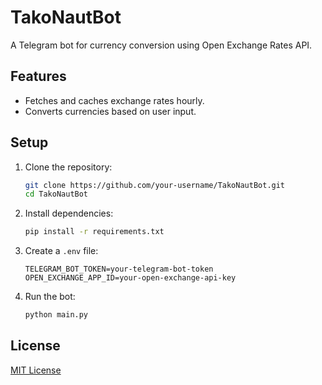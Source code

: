 # TakoNautBot

A Telegram bot for currency conversion using Open Exchange Rates API.

## Features
- Fetches and caches exchange rates hourly.
- Converts currencies based on user input.

## Setup
1. Clone the repository:
   ```bash
   git clone https://github.com/your-username/TakoNautBot.git
   cd TakoNautBot
   ```

2. Install dependencies:
   ```bash
   pip install -r requirements.txt
   ```

3. Create a `.env` file:
   ```plaintext
   TELEGRAM_BOT_TOKEN=your-telegram-bot-token
   OPEN_EXCHANGE_APP_ID=your-open-exchange-api-key
   ```

4. Run the bot:
   ```bash
   python main.py
   ```

## License
[MIT License](LICENSE)